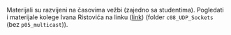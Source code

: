 Materijali su razvijeni na časovima vežbi (zajedno sa studentima). Pogledati i materijale kolege Ivana Ristovića na linku ([link](https://github.com/MATF-Computer-Networks/RM-materials/)) (folder `c08_UDP_Sockets` (bez `p05_multicast`)).